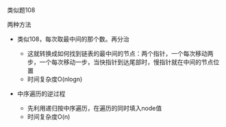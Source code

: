 类似题108

两种方法


- 类似108，每次取最中间的那个数。再分治
	- 这就转换成如何找到链表的最中间的节点：两个指针，一个每次移动两步，一个每次移动一步，当快指针到达尾部时，慢指针就在中间的节点位置
	- 时间复杂度O(nlogn)


- 中序遍历的逆过程
	- 先利用递归按中序遍历，在遍历的同时填入node值
	- 时间复杂度O(n)